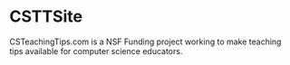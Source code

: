 CSTTSite
========

CSTeachingTips.com is a NSF Funding project working to make teaching tips available for computer science educators. 

